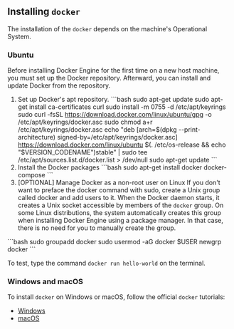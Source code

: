## Installing `docker`

The installation of the `docker` depends on the machine's Operational System.

### Ubuntu

Before installing Docker Engine for the first time on a new host machine, you must set up the Docker repository. Afterward, you can install and update Docker from the repository.

1. Set up Docker's apt repository.
   \`\`\`bash
   sudo apt-get update
   sudo apt-get install ca-certificates curl
   sudo install -m 0755 -d /etc/apt/keyrings
   sudo curl -fsSL https://download.docker.com/linux/ubuntu/gpg -o /etc/apt/keyrings/docker.asc
   sudo chmod a+r /etc/apt/keyrings/docker.asc
   echo "deb [arch=$(dpkg --print-architecture) signed-by=/etc/apt/keyrings/docker.asc] https://download.docker.com/linux/ubuntu $(. /etc/os-release && echo "$VERSION_CODENAME")stable" | sudo tee /etc/apt/sources.list.d/docker.list > /dev/null
   sudo apt-get update
   \`\`\`
2. Install the Docker packages
   \`\`\`bash
   sudo apt-get install docker docker-compose
   \`\`\`
3. [OPTIONAL] Manage Docker as a non-root user on Linux
   If you don't want to preface the docker command with sudo, create a Unix group called docker and add users to it. When the Docker daemon starts, it creates a Unix socket accessible by members of the `docker` group. On some Linux distributions, the system automatically creates this group when installing Docker Engine using a package manager. In that case, there is no need for you to manually create the group.

\`\`\`bash
sudo groupadd docker
sudo usermod -aG docker $USER
newgrp docker
\`\`\`

To test, type the command `docker run hello-world` on the terminal.

### Windows and macOS

To install `docker` on Windows or macOS, follow the official `docker` tutorials:

- [Windows](https://docs.docker.com/desktop/install/windows-install/)
- [macOS](https://docs.docker.com/desktop/install/mac-install/)
